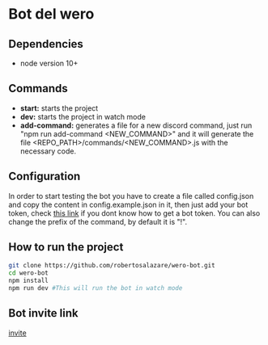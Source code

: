 # Bot del wero

## Dependencies
- node version 10+

## Commands
- **start:** starts the project
- **dev:** starts the project in watch mode
- **add-command:** generates a file for a new discord command, just run "npm run add-command <NEW_COMMAND>" and it will generate the file <REPO_PATH>/commands/<NEW_COMMAND>.js with the necessary code.

## Configuration
In order to start testing the bot you have to create a file called config.json and copy the content in config.example.json in it, then just add your bot token, check [this link](https://www.digitalocean.com/community/tutorials/how-to-build-a-discord-bot-with-node-js-es) if you dont know how to get a bot token. You can also change the prefix of the command, by default it is "!".

## How to run the project
```bash
git clone https://github.com/robertosalazare/wero-bot.git
cd wero-bot
npm install
npm run dev #This will run the bot in watch mode
```

## Bot invite link
[invite](https://discord.com/api/oauth2/authorize?client_id=811410551375659049&permissions=8&scope=bot)